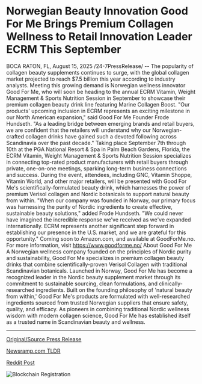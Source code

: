 # Norwegian Beauty Innovation Good For Me Brings Premium Collagen Wellness to Retail Innovation Leader ECRM This September

BOCA RATON, FL, August 15, 2025 /24-7PressRelease/ -- The popularity of collagen beauty supplements continues to surge, with the global collagen market projected to reach $7.5 billion this year according to industry analysts. Meeting this growing demand is Norwegian wellness innovator Good For Me, who will soon be heading to the annual ECRM Vitamin, Weight Management & Sports Nutrition Session in September to showcase their premium collagen beauty drink line featuring Marine Collagen Boost.  "Our products' upcoming inclusion in ECRM represents an exciting milestone in our North American expansion," said Good For Me Founder Frode Hundseth. "As a leading bridge between emerging brands and retail buyers, we are confident that the retailers will understand why our Norwegian-crafted collagen drinks have gained such a devoted following across Scandinavia over the past decade."  Taking place September 7th through 10th at the PGA National Resort & Spa in Palm Beach Gardens, Florida, the ECRM Vitamin, Weight Management & Sports Nutrition Session specializes in connecting top-rated product manufacturers with retail buyers through private, one-on-one meetings, sparking long-term business connections and success. During the event, attendees, including GNC, Vitamin Shoppe, Vitamin World, and other major retailers, will be presented with Good For Me's scientifically-formulated beauty drink, which harnesses the power of premium Verisol collagen and Nordic botanicals to support natural beauty from within.  "When our company was founded in Norway, our primary focus was harnessing the purity of Nordic ingredients to create effective, sustainable beauty solutions," added Frode Hundseth. "We could never have imagined the incredible response we've received as we've expanded internationally. ECRM represents another significant step forward in establishing our presence in the U.S. market, and we are grateful for this opportunity."  Coming soon to Amazon.com, and available at GoodForMe.no.  For more information, visit https://www.goodforme.no/  About Good For Me A Norwegian wellness company founded on the principles of Nordic purity and sustainability, Good For Me specializes in premium collagen beauty drinks that combine scientifically-proven Verisol Collagen with traditional Scandinavian botanicals.  Launched in Norway, Good For Me has become a recognized leader in the Nordic beauty supplement market through its commitment to sustainable sourcing, clean formulations, and clinically-researched ingredients. Built on the founding philosophy of 'natural beauty from within,' Good For Me's products are formulated with well-researched ingredients sourced from trusted Norwegian suppliers that ensure safety, quality, and efficacy. As pioneers in combining traditional Nordic wellness wisdom with modern collagen science, Good For Me has established itself as a trusted name in Scandinavian beauty and wellness. 

---

[Original/Source Press Release](https://www.24-7pressrelease.com/press_release/525869/norwegian-beauty-innovation-good-for-me-brings-premium-collagen-wellness-to-retail-innovation-leader-ecrm-this-september)
                    

[Newsramp.com TLDR](https://newsramp.com/curated-news/norwegian-innovator-good-for-me-expands-in-u-s-with-collagen-beauty-drinks/a2a318cd186e48261816769031dfa8c0) 

 



[Reddit Post](https://www.reddit.com/r/HealthCareNewsInfo/comments/1mqqwth/norwegian_innovator_good_for_me_expands_in_us/) 



![Blockchain Registration](https://cdn.newsramp.app/24-7PressRelease/qrcode/258/15/plumH8zM.webp)